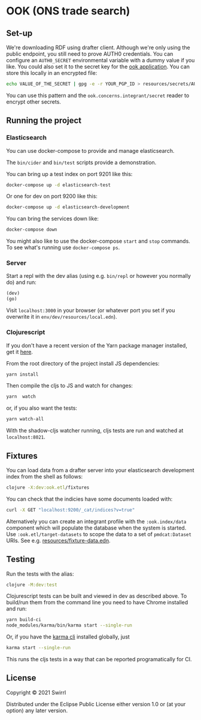 # OOK (ONS trade search)

## Set-up

We're downloading RDF using drafter client. Although we're only using the public endpoint, you still need to prove AUTH0 credentials. You can configure an `AUTH0_SECRET` environmental variable with a dummy value if you like. You could also set it to the secret key for the [ook application](https://manage.auth0.com/dashboard/eu/swirrl-staging/applications/br25ZFYNX0wHK3z7FIql2mK91z8ZZcC8). You can store this locally in an encrypted file:

```bash
echo VALUE_OF_THE_SECRET | gpg -e -r YOUR_PGP_ID > resources/secrets/AUTH0_SECRET.gpg
```

You can use this pattern and the `ook.concerns.integrant/secret` reader to encrypt other secrets.

## Running the project

### Elasticsearch

You can use docker-compose to provide and manage elasticsearch.

The `bin/cider` and `bin/test` scripts provide a demonstration.

You can bring up a test index on port 9201 like this:

```bash
docker-compose up -d elasticsearch-test
```

Or one for dev on port 9200 like this:

```bash
docker-compose up -d elasticsearch-development
```

You can bring the services down like:

```bash
docker-compose down
```

You might also like to use the docker-compose `start` and `stop` commands. To see what's running use `docker-compose ps`.

### Server

Start a repl with the dev alias (using e.g. `bin/repl` or however you normally do) and run:

```clojure
(dev)
(go)
```

Visit `localhost:3000` in your browser (or whatever port you set if you overwrite it in `env/dev/resources/local.edn`).

### Clojurescript

If you don't have a recent version of the Yarn package manager installed, get it [here](https://classic.yarnpkg.com/en/docs/install/#mac-stable).

From the root directory of the project install JS dependencies:

```bash
yarn install
```

Then compile the cljs to JS and watch for changes:
```bash
yarn  watch
```

or, if you also want the tests:
```bash
yarn watch-all
```

With the shadow-cljs watcher running, cljs tests are run and watched at `localhost:8021`.

## Fixtures

You can load data from a drafter server into your elasticsearch development index from the shell as follows:

```bash
clojure -X:dev:ook.etl/fixtures
```

You can check that the indicies have some documents loaded with:

```bash
curl -X GET "localhost:9200/_cat/indices?v=true"
```

Alternatively you can create an integrant profile with the `:ook.index/data` component which will populate the database when the system is started. Use `:ook.etl/target-datasets` to scope the data to a set of `pmdcat:Dataset` URIs. See e.g. [resources/fixture-data.edn](resources/fixture-data.edn).

## Testing

Run the tests with the alias:

```bash
clojure -M:dev:test
```

Clojurescript tests can be built and viewed in dev as described above. To build/run them from the command line you need to have Chrome installed and run:
```bash
yarn build-ci
node_modules/karma/bin/karma start --single-run
```
Or, if you have the [karma cli](http://karma-runner.github.io/latest/index.html) installed globally, just
```bash
karma start --single-run
```

This runs the cljs tests in a way that can be reported programatically for CI.

## License

Copyright © 2021 Swirrl

Distributed under the Eclipse Public License either version 1.0 or (at
your option) any later version.
